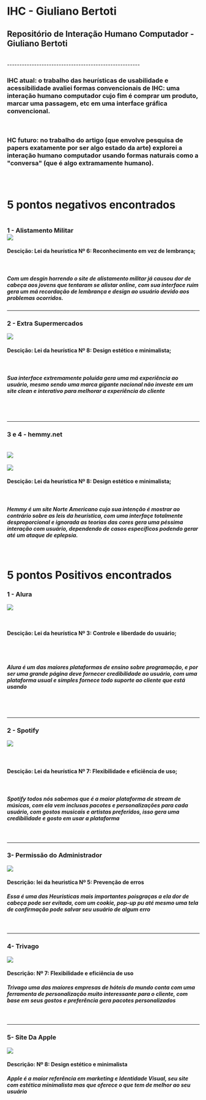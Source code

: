 # IHC - Giuliano Bertoti
<h2>Repositório de Interação Humano Computador - Giuliano Bertoti</h2>

<br>
------------------------------------------------------

<br>

<h3>  IHC atual: o trabalho das heurísticas de usabilidade e acessibilidade avaliei formas convencionais de IHC: uma interação humano computador cujo fim é comprar um produto, marcar uma passagem, etc em uma interface gráfica convencional.</h3>

<br>

 <h3>HC futuro: no trabalho do artigo (que envolve pesquisa de papers exatamente por ser algo estado da arte) explorei a interação humano computador usando formas naturais como a "conversa" (que é algo extramamente humano).
 <h3>

 <br>
  <break></break>
  
  <h1> 5 pontos negativos encontrados<h1>

  <h3>1 - Alistamento Militar

  <br>

  <img heigh ="180em" src = "./pontosnegativos/alistamento.png">

  <h4>Descição: Lei da heurística Nº 6: Reconhecimento em vez de lembrança;</h4>

  <br>

  <h5>Com um desgin horrendo o site de alistamento militar já causou dor de cabeça aos jovens que tentaram se alistar online, com sua interface ruim gera um má recordação de lembrança e design ao usuário devido aos problemas ocorridos. </h5>

---------------------------------------

  <h3>2 - Extra Supermercados

  <br>

  <img heigh ="180em" src = "./pontosnegativos/extra.png"></img>

  <h4>Descição: Lei da heurística Nº 8: Design estético e minimalista;</h4>

<br>

  <h5>Sua interface extremamente poluída gera uma má experiência ao usuário,  mesmo sendo uma marca gigante nacional não investe em um site clean e interativo para melhorar a experiência do cliente </h5>

  <br></br>

  --------------------------------


   <h3>3 e 4 - hemmy.net
   <br></br>

  <img heigh ="180em" src = "./pontosnegativos/hemmy.png"></img>

<img heigh ="180em" src = "./pontosnegativos/hemmy2.png"></img>

<h4>Descição: Lei da heurística Nº 8: Design estético e minimalista;</h4>

<br>

<h5> Hemmy é um site Norte Americano cujo sua intenção é mostrar ao contrário sobre as leis da heurística, com uma interfaçe totalmente desproporcional e ignorada as teorias das cores gera uma péssima interação com usuário, dependendo de casos específicos podendo gerar até um ataque de eplepsia. </h5>

<br>

<h1> 5 pontos Positivos encontrados</h1>

  <h3>1 - Alura</h3>

  <img heigh ="180em" src = "./pontosPositivos/alura.png"></img>

  <br>

   <h4>Descição: Lei da heurística Nº 3: Controle e liberdade do usuário;</h4>

   <br></br>

<h5> Alura é um das maiores plataformas de ensino sobre programação, e por ser uma grande página deve fornecer credibilidade ao usuário, com uma plataforma usual e simples fornece todo suporte ao cliente que está usando </h5>

<br></br>

-----------------------------------


<h3>2 - Spotify

<br>

<img heigh ="180em" src = "./pontosPositivos/spotify.png"></img>

<br>

<h4>Descição: Lei da heurística Nº 7: Flexibilidade e eficiência de uso;</h4>

<br>

<h5> Spotify todos nós sabemos que é a maior plataforma de stream de músicas, com ela vem inclusas pacotes e personalizações para cada usuário, com gostos musicais e artistas preferidos, isso gera uma credibilidade e gosto em usar a plataforma </h5>  

<br>

--------------------------
<h3> 3- Permissão do Administrador</h3>

<img heigh ="180em" src = "./pontosPositivos/admin.png"></img>
<h4>Descrição: lei da heuristica Nº 5: Prevenção de erros</h4>

<h5> Essa é uma das Heuristicas mais importantes poisgraças a ela dor de cabeça pode ser evitada, com um cookie, pop-up pu até mesmo uma tela de confirmação pode salvar seu usuário de algum erro  </h5>  
<br>

--------------------------
<h3> 4- Trivago</h3>

<img heigh ="180em" src = "./pontosPositivos/trivago.png"></img>


<h4>Descrição: Nº 7: Flexibilidade e eficiência de uso
</h4>

<h5> Trivago uma das maiores empresas de hóteis do mundo conta com uma ferramenta de personalização muito interessante para o cliente, com base em seus gostos e preferência  gera pacotes personalizados  </h5>  


<br>

--------------------------
<h3> 5- Site Da Apple</h3>

<img heigh ="180em" src = "./pontosPositivos/apple.png"></img>


<h4>Descrição: Nº 8: Design estético e minimalista
</h4>

<h5> Apple é a maior referência em marketing e Identidade Visual, seu site com estética minimalista mas que oferece o que tem de melhor ao seu usuário </h5>  


















    

